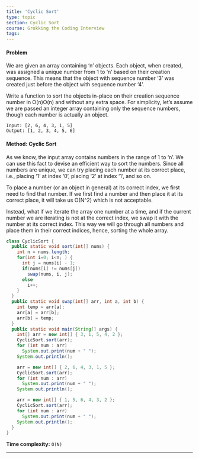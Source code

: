 ```yaml
---
title: 'Cyclic Sort'
type: topic
section: Cyclic Sort
course: Grokking the Coding Interview
tags:
---
```

#### Problem
We are given an array containing ‘n’ objects. Each object, when created, was assigned a unique number from 1 to ‘n’ based on their creation sequence. This means that the object with sequence number ‘3’ was created just before the object with sequence number ‘4’.

Write a function to sort the objects in-place on their creation sequence number in O(n)O(n) and without any extra space. For simplicity, let’s assume we are passed an integer array containing only the sequence numbers, though each number is actually an object.
```
Input: [2, 6, 4, 3, 1, 5]
Output: [1, 2, 3, 4, 5, 6]
```

#### Method: Cyclic Sort
As we know, the input array contains numbers in the range of 1 to ‘n’. We can use this fact to devise an efficient way to sort the numbers. Since all numbers are unique, we can try placing each number at its correct place, i.e., placing ‘1’ at index ‘0’, placing ‘2’ at index ‘1’, and so on.

To place a number (or an object in general) at its correct index, we first need to find that number. If we first find a number and then place it at its correct place, it will take us O(N^2) which is not acceptable.

Instead, what if we iterate the array one number at a time, and if the current number we are iterating is not at the correct index, we swap it with the number at its correct index. This way we will go through all numbers and place them in their correct indices, hence, sorting the whole array.
```java
class CyclicSort {
  public static void sort(int[] nums) {
    int n = nums.length;
    for(int i=0; i<n; ) {
      int j = nums[i] - 1;
      if(nums[i] != nums[j])
        swap(nums, i, j);
      else
        i++;
    }
  }
  public static void swap(int[] arr, int a, int b) {
    int temp = arr[a];
    arr[a] = arr[b];
    arr[b] = temp;
  }
  public static void main(String[] args) {
    int[] arr = new int[] { 3, 1, 5, 4, 2 };
    CyclicSort.sort(arr);
    for (int num : arr)
      System.out.print(num + " ");
    System.out.println();

    arr = new int[] { 2, 6, 4, 3, 1, 5 };
    CyclicSort.sort(arr);
    for (int num : arr)
      System.out.print(num + " ");
    System.out.println();

    arr = new int[] { 1, 5, 6, 4, 3, 2 };
    CyclicSort.sort(arr);
    for (int num : arr)
      System.out.print(num + " ");
    System.out.println();
  }
}
```
**Time complexity:** `O(N)`


---